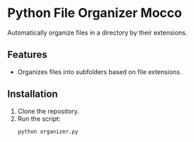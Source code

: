 # Python File Organizer Mocco

Automatically organize files in a directory by their extensions.

## Features
- Organizes files into subfolders based on file extensions.

## Installation
1. Clone the repository.
2. Run the script:
   ```bash
   python organizer.py
